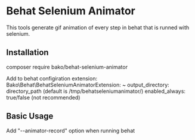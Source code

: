 # Behat Selenium Animator

This tools generate gif animation of every step in behat that is runned with selenium.

## Installation

composer require bako/behat-selenium-animator

Add to behat configiration extension:
    Bako\Behat\BehatSeleniumAnimatorExtension: ~ 
        output_directory: directory_path (default is /tmp/behatseleniumanimator/)
        enabled_always: true/false (not recommended)    

## Basic Usage

Add "--animator-record" option when running behat
